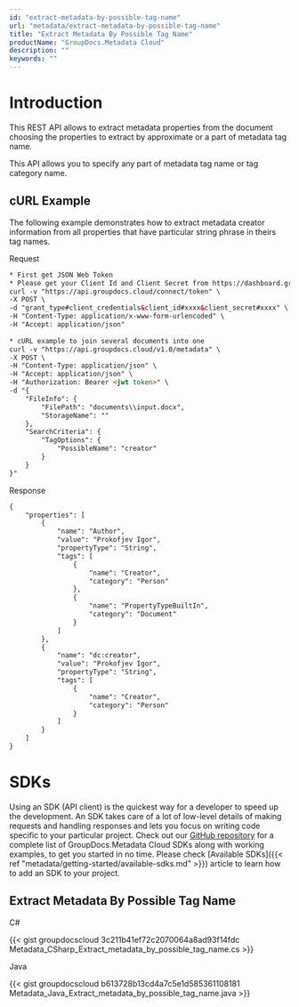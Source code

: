 ```yaml
---
id: "extract-metadata-by-possible-tag-name"
url: "metadata/extract-metadata-by-possible-tag-name"
title: "Extract Metadata By Possible Tag Name"
productName: "GroupDocs.Metadata Cloud"
description: ""
keywords: ""
---
```







# Introduction #

This REST API allows to extract metadata properties from the document choosing the properties to extract by approximate or a part of metadata tag name.

This API allows you to specify any part of metadata tag name or tag category name.

## cURL Example ##

The following example demonstrates how to extract metadata creator information from all properties that have particular string phrase in theirs tag names.


 Request

```html 
* First get JSON Web Token
* Please get your Client Id and Client Secret from https://dashboard.groupdocs.cloud/applications. Kindly place Client Id in "client_id" and Client Secret in "client_secret" argument.
curl -v "https://api.groupdocs.cloud/connect/token" \
-X POST \
-d "grant_type#client_credentials&client_id#xxxx&client_secret#xxxx" \
-H "Content-Type: application/x-www-form-urlencoded" \
-H "Accept: application/json"
   
* cURL example to join several documents into one
curl -v "https://api.groupdocs.cloud/v1.0/metadata" \
-X POST \
-H "Content-Type: application/json" \
-H "Accept: application/json" \
-H "Authorization: Bearer <jwt token>" \
-d "{
    "FileInfo": {
        "FilePath": "documents\\input.docx",
        "StorageName": ""
    },
    "SearchCriteria": {
        "TagOptions": {
            "PossibleName": "creator"
        }
    }
}"

 ```


 Response

```html 
{
    "properties": [
        {
            "name": "Author",
            "value": "Prokofjev Igor",
            "propertyType": "String",
            "tags": [
                {
                    "name": "Creator",
                    "category": "Person"
                },
                {
                    "name": "PropertyTypeBuiltIn",
                    "category": "Document"
                }
            ]
        },
        {
            "name": "dc:creator",
            "value": "Prokofjev Igor",
            "propertyType": "String",
            "tags": [
                {
                    "name": "Creator",
                    "category": "Person"
                }
            ]
        }
    ]
}

 ```



# SDKs #

Using an SDK (API client) is the quickest way for a developer to speed up the development. An SDK takes care of a lot of low-level details of making requests and handling responses and lets you focus on writing code specific to your particular project. Check out our [GitHub repository](https://github.com/groupdocs-metadata-cloud) for a complete list of GroupDocs.Metadata Cloud SDKs along with working examples, to get you started in no time. Please check [Available SDKs]({{< ref "metadata/getting-started/available-sdks.md" >}}) article to learn how to add an SDK to your project.

## Extract Metadata By Possible Tag Name ##


 C#



{{< gist groupdocscloud 3c211b41ef72c2070064a8ad93f14fdc Metadata_CSharp_Extract_metadata_by_possible_tag_name.cs >}}





 Java




{{< gist groupdocscloud b613728b13cd4a7c5e1d585361108181 Metadata_Java_Extract_metadata_by_possible_tag_name.java >}}




